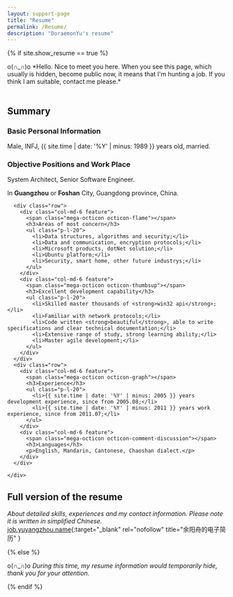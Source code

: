 ```yaml
---
layout: support-page
title: "Resume"
permalink: /Resume/
description: "DoraemonYu's resume"
---
```


{% if site.show_resume == true %}

<div class="col-md-12" markdown="1">
o(∩_∩)o *Hello. Nice to meet you here.  
When you see this page, which usually is hidden, become public now, it means that I'm hunting a job.  
If you think I am suitable, contact me please.*


<div class="col-md-12" >&nbsp;</div>


## Summary

<div class="mini-section">
	<div class="features">
	  <div class="row">
		<div class="col-md-6 feature">      
		  <span class="mega-octicon octicon-person"></span>
		  <h3>Basic Personal Information</h3>
		  <p>Male, INFJ, {{ site.time | date: '%Y' | minus: 1989 }} years old, married.</p>
		</div>
		<div class="col-md-6 feature">      
		  <span class="mega-octicon octicon-heart"></span>
		  <h3>Objective Positions and Work Place</h3>
		  <p>System Architect, Senior Software Engineer.</p>
		  <p>In <strong>Guangzhou</strong> or <strong>Foshan</strong> City, Guangdong province, China.</p>
		</div>
	  </div>


	  <div class="row">
		<div class="col-md-6 feature">      
		  <span class="mega-octicon octicon-flame"></span>
		  <h3>Areas of most concern</h3>	
		  <ul class="p-l-20">
			<li>Data structures, algorithms and security;</li>
			<li>Data and communication, encryption protocols;</li>	  
			<li>Microsoft products, dotNet solution;</li>	  
			<li>Ubuntu platform;</li>	  
			<li>Security, smart home, other future industrys;</li>	  
	      </ul>
		</div>
		<div class="col-md-6 feature">      
		  <span class="mega-octicon octicon-thumbsup"></span>
		  <h3>Excellent development capability</h3>
		  <ul class="p-l-20">
			<li>Skilled master thousands of <strong>win32 api</strong>;</li>
			<li>Familiar with network protocols;</li>	  
			<li>Code written <strong>beautiful</strong>, able to write specifications and clear technical documentation;</li>	  
			<li>Extensive range of study, strong learning ability;</li>	  
			<li>Master agile development;</li>	  
	      </ul>
		</div>
	  </div>
	  <div class="row">
		<div class="col-md-6 feature">      
		  <span class="mega-octicon octicon-graph"></span>
		  <h3>Experience</h3>
		  <ul class="p-l-20">
			<li>{{ site.time | date: '%Y' | minus: 2005 }} years development experience, since from 2005.08;</li>
			<li>{{ site.time | date: '%Y' | minus: 2011 }} years work experience, since from 2011.07;</li>	    
	      </ul>
		</div>
		<div class="col-md-6 feature">      
		  <span class="mega-octicon octicon-comment-discussion"></span>
		  <h3>Languages</h3>
		  <p>English, Mandarin, Cantonese, Chaoshan dialect.</p>
		</div>
	  </div>

	</div>
</div>


</div>


## Full version of the resume
*About detailed skills, experiences and my contact information. Please note it is written in simplified Chinese.*  
[job.yuyangzhou.name](http://job.yuyangzhou.name){:target="_blank" rel="nofollow" title="余阳舟的电子简历" }


{% else %}

o(∩_∩)o *During this time, my resume information would temporarily hide, thank you for your attention.*

{% endif %}
